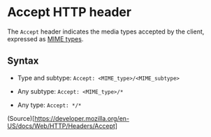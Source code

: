 # Accept HTTP header

The `Accept` header indicates the media types accepted by the client, expressed as [MIME types](https://developer.mozilla.org/en-US/docs/Web/HTTP/Basics_of_HTTP/MIME_types).

## Syntax

- Type and subtype:
`Accept: <MIME_type>/<MIME_subtype>`

- Any subtype:
`Accept: <MIME_type>/*`

- Any type:
`Accept: */*`

(Source)[https://developer.mozilla.org/en-US/docs/Web/HTTP/Headers/Accept]
